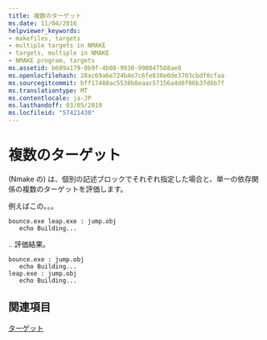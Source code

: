 ```yaml
---
title: 複数のターゲット
ms.date: 11/04/2016
helpviewer_keywords:
- makefiles, targets
- multiple targets in NMAKE
- targets, multiple in NMAKE
- NMAKE program, targets
ms.assetid: b609a179-0b9f-4b08-9930-998047588ae0
ms.openlocfilehash: 28ac69a6e724b4e7c6fe838e0de3703cbdf0cfaa
ms.sourcegitcommit: bff17488ac5538b8eaac57156a4d6f06b37d6b7f
ms.translationtype: MT
ms.contentlocale: ja-JP
ms.lasthandoff: 03/05/2019
ms.locfileid: "57421430"
---
```

# <a name="multiple-targets"></a>複数のターゲット

(Nmake の) は、個別の記述ブロックでそれぞれ指定した場合と、単一の依存関係の複数のターゲットを評価します。

例えばこの。。。

```Output
bounce.exe leap.exe : jump.obj
   echo Building...
```

.. 評価結果。

```Output
bounce.exe : jump.obj
   echo Building...
leap.exe : jump.obj
   echo Building...
```

## <a name="see-also"></a>関連項目

[ターゲット](../build/targets.md)
